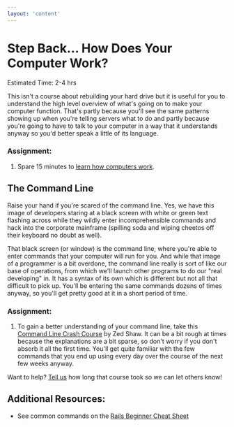 ```yaml
---
layout: 'content'
---
```


# Step Back... How Does Your Computer Work?
Estimated Time: 2-4 hrs

This isn't a course about rebuilding your hard drive but it is useful for you to understand the high level overview of what's going on to make your computer function.  That's partly because you'll see the same patterns showing up when you're telling servers what to do and partly because you're going to have to talk to your computer in a way that it understands anyway so you'd better speak a little of its language.

### Assignment:
1. Spare 15 minutes to [learn how computers work](http://www.youtube.com/watch?v=WIDzNyfVVg0).


## The Command Line

Raise your hand if you're scared of the command line.  Yes, we have this image of developers staring at a black screen with white or green text flashing across while they wildly enter incomprehensible commands and hack into the corporate mainframe (spilling soda and wiping cheetos off their keyboard no doubt as well).

That black screen (or window) is the command line, where you're able to enter commands that your computer will run for you.  And while that image of a programmer is a bit overdone, the command line really is sort of like our base of operations, from which we'll launch other programs to do our "real developing" in.  It has a syntax of its own which is different but not all that difficult to pick up.  You'll be entering the same commands dozens of times anyway, so you'll get pretty good at it in a short period of time.

### Assignment:
1. To gain a better understanding of your command line, take this [Command Line Crash Course](http://cli.learncodethehardway.org/book/) by Zed Shaw.  It can be a bit rough at times because the explanations are a bit sparse, so don't worry if you don't absorb it all the first time.  You'll get quite familiar with the few commands that you end up using every day over the course of the next few weeks anyway.

Want to help? [Tell us](mailto:curriculum@theodinproject.com) how long that course took so we can let others know!

## Additional Resources:
* See common commands on the [Rails Beginner Cheat Sheet](http://pragtob.github.io/rails-beginner-cheatsheet/index.html)
